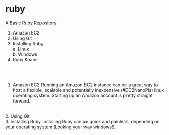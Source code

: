 # ruby
A Basic Ruby Repository

1. Amazon EC2
2. Using Git
3. Installing Ruby <br />
		a. Linux <br />
		b. Windows
4. Ruby Koans 

<br />
<br />

1. Amazon EC2 
Running an Amazon EC2 instance can be a great way to host a flexible, scalable and potentially inexpensive (#EC2NanoPls) linux operating system. Starting up an Amazon account is pretty straight forward. 

<br />
2. Using Git 

<br />
3. Installing Ruby
Installing Ruby can be quick and painless, depending on your operating system (Looking your way windows!). <br />
